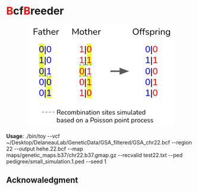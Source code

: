 # <b style="color:red">B</b>cf<b style="color:red">B</b>reeder

<p align="center">
    <img src="illustration.png"/>
</p>


<b>Usage</b>:
./bin/toy --vcf ~/Desktop/DelaneauLab/GeneticData/GSA_filtered/GSA_chr22.bcf --region 22 --output hehe.22.bcf --map maps/genetic_maps.b37/chr22.b37.gmap.gz --recvalid test22.txt --ped pedigree/small_simulation.1.ped --seed 1

## Acknowaledgment

